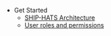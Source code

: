 * Get Started
  * [SHIP-HATS Architecture](archi-diagram)
  * [User roles and permissions](user-roles-permissions)
